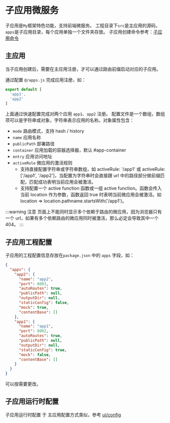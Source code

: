 # 子应用微服务

子应用是`My`框架特色功能，支持前端微服务。 
工程目录下`src`是主应用的源码，`apps`是子应用目录，每个应用单独一个文件夹存放。 子应用创建命令参考：[子应用命令](cmd.md#子应用)

## 主应用

当子应用创建后，需要在主应用注册，才可以通过路由前缀启动对应的子应用。

通过配置 `@/apps.js` 完成应用注册，如：
```js 
export default [
  'app1', 
  'app2'
]
```
上面通过快速配置完成对两个应用 `app1`、`app2` 注册。 配置文件是一个数组，数组项可以是字符串或对象，字符串表示应用的名称。对象属性包含：

- `mode`  路由模式，支持 hash / history
- `name`  应用名称
- `publicPath` 部署路径
- `container` 应用加载的容器选择器，默认 #app-container
- `entry` 应用访问地址
- `activeRule` 微应用的激活规则
    - 支持直接配置字符串或字符串数组，如 activeRule: '/app1' 或 activeRule: ['/app1', '/app2']，当配置为字符串时会直接跟 url 中的路径部分做前缀匹配，匹配成功表明当前应用会被激活。
    - 支持配置一个 active function 函数或一组 active function。函数会传入当前 location 作为参数，函数返回 true 时表明当前微应用会被激活。如 location => location.pathname.startsWith('/app1')。

:::warning 注意
页面上不能同时显示多个依赖于路由的微应用，因为浏览器只有一个 url，如果有多个依赖路由的微应用同时被激活，那么必定会导致其中一个 404。
:::

## 子应用工程配置
子应用的工程配置信息存放在`package.json` 中的 `apps` 字段，如：
```json 
{
  "apps": {
    "app2": {
      "name": "app2",
      "port": 8003,
      "autoRoutes": true,
      "publicPath": null,
      "outputDir": null,
      "staticConfig": false,
      "mock": true,
      "contentBase": []
    },
    "app1": {
      "name": "app1",
      "port": 8002,
      "autoRoutes": true,
      "publicPath": null,
      "outputDir": null,
      "staticConfig": true,
      "mock": false,
      "contentBase": []
    }
  }
}
```
可以按需要更改。


## 子应用运行时配置

子应用运行时配置 于 主应用配置方式类似，参考 [ui/config](config.md#ui-config)